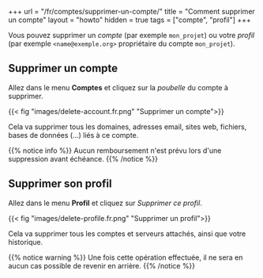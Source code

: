+++
url = "/fr/comptes/supprimer-un-compte/"
title = "Comment supprimer un compte"
layout = "howto"
hidden = true
tags = ["compte", "profil"]
+++

Vous pouvez supprimer un _compte_ (par exemple `mon_projet`) ou votre _profil_ (par exemple `<name@exemple.org>` propriétaire du compte `mon_projet`).

## Supprimer un compte 

Allez dans le menu **Comptes** et cliquez sur la _poubelle_ du compte à supprimer.

{{< fig "images/delete-account.fr.png" "Supprimer un compte">}}

Cela va supprimer tous les domaines, adresses email, sites web, fichiers, bases de données (...) liés à ce compte.

{{% notice info %}}
Aucun remboursement n'est prévu lors d'une suppression avant échéance.
{{% /notice %}}

## Supprimer son profil

Allez dans le menu **Profil** et cliquez sur _Supprimer ce profil_.

{{< fig "images/delete-profile.fr.png" "Supprimer un profil">}}

Cela va supprimer tous les comptes et serveurs attachés, ainsi que votre historique.

{{% notice warning %}}
Une fois cette opération effectuée, il ne sera en aucun cas possible de revenir en arrière.
{{% /notice %}}
